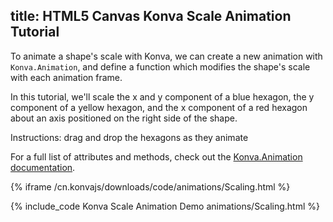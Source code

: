 title: HTML5 Canvas Konva Scale Animation Tutorial
---

To animate a shape's scale with Konva, we can create a new animation with
`Konva.Animation`, and define a function which modifies the shape's scale with each animation frame.

In this tutorial, we'll scale the x and y component of a blue hexagon, the y component
of a yellow hexagon, and the x component of a red hexagon about an axis positioned on the right side of the shape.

Instructions: drag and drop the hexagons as they animate

For a full list of attributes and methods, check out the [Konva.Animation documentation](/cn.konvajs/api/Konva.Animation.html).

{% iframe /cn.konvajs/downloads/code/animations/Scaling.html %}

{% include_code Konva Scale Animation Demo animations/Scaling.html %}